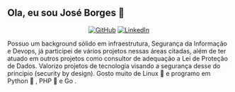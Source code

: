 ## Ola, eu sou José Borges :closed_lock_with_key:

<p align="center">
	<a href="https://github.com/joseb0rges"><img src="https://img.shields.io/github/followers/cassiodeveloper.svg?label=GitHub&style=flat-square&logo=github" alt="GitHub"></a>
	<a href="https://www.linkedin.com/in/joseasborges/"><img src="https://img.shields.io/badge/LinkedIn--_.svg?style=flat-square&logo=linkedin" alt="LinkedIn"></a>
</p>

Possuo um background sólido em infraestrutura, Segurança da Informação e Devops, já participei de vários projetos nessas áreas citadas, além de ter atuado em outros projetos como consultor de adequação a Lei de Proteção de Dados. Valorizo projetos de tecnologia visando a segurança desse do principio (security by design). Gosto muito de Linux :penguin: e programo em Python :snake: , PHP :elephant: e Go .
